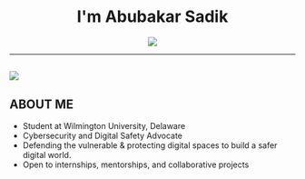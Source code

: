 <h1 align="center">I'm Abubakar Sadik</h1>

<p align="center">
<img src="https://readme-typing-svg.demolab.com?font=Fira+Code&size=22&pause=1000&color=00FF00&center=true&vCenter=true&width=600&lines=Entry-level+Cybersecurity+Professional;Future+Cybersecurity+Analyst;Ethical+Hacker+In+Training;Open+to+Internships+and+Mentorships!&center=true&width=500&height=50">
</p>

---

![](https://komarev.com/ghpvc/?username=Shadowhunter22)
---


## ABOUT ME
- Student at Wilmington University, Delaware
- Cybersecurity and Digital Safety Advocate
- Defending the vulnerable & protecting digital spaces to build a safer digital world.
- Open to internships, mentorships, and collaborative projects
